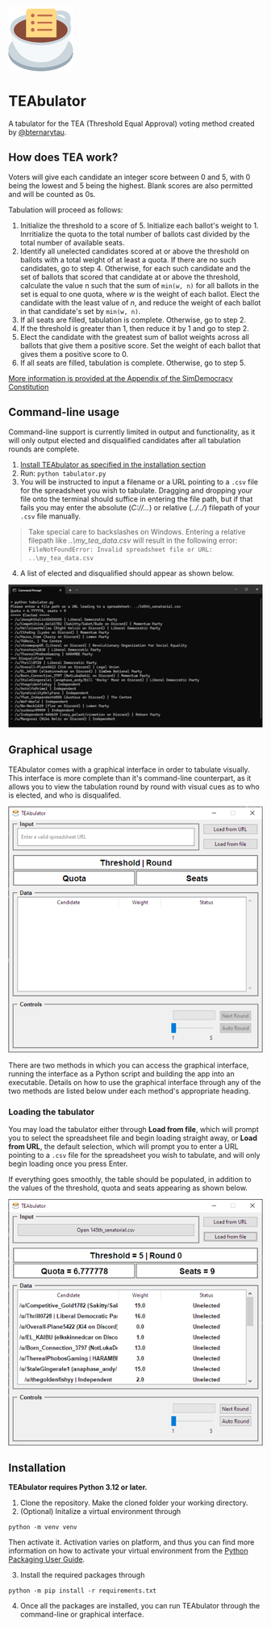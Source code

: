 <img width="128" height="128" alt="icon" src="assets/icon.png" />

# TEAbulator

A tabulator for the TEA (Threshold Equal Approval) voting method created by [@bternarytau](https://github.com/bternarytau).

## How does TEA work?

Voters will give each candidate an integer score between 0 and 5, with 0 being the lowest and 5 being the highest. Blank scores are also permitted and will be counted as 0s.

Tabulation will proceed as follows:

1. Initialize the threshold to a score of 5. Initialize each ballot's weight to 1. Inrritialize the quota to the total number of ballots cast divided by the total number of available seats.
2. Identify all unelected candidates scored at or above the threshold on ballots with a total weight of at least a quota. If there are no such candidates, go to step 4. Otherwise, for each such candidate and the set of ballots that scored that candidate at or above the threshold, calculate the value n such that the sum of `min(w, n)` for all ballots in the set is equal to one quota, where _w_ is the weight of each ballot. Elect the candidate with the least value of _n_, and reduce the weight of each ballot in that candidate's set by `min(w, n)`.
3. If all seats are filled, tabulation is complete. Otherwise, go to step 2.
4. If the threshold is greater than 1, then reduce it by 1 and go to step 2.
5. Elect the candidate with the greatest sum of ballot weights across all ballots that give them a positive score. Set the weight of each ballot that gives them a positive score to 0.
6. If all seats are filled, tabulation is complete. Otherwise, go to step 5.

[More information is provided at the Appendix of the SimDemocracy Constitution](https://qwrky.dev/mediawiki/index.php/Constitution#Part_8:_Appendix)

## Command-line usage

Command-line support is currently limited in output and functionality, as it will only output elected and disqualified candidates after all tabulation rounds are complete.

1. [Install TEAbulator as specified in the installation section](#installation)
2. Run: `python tabulator.py`
3. You will be instructed to input a filename or a URL pointing to a `.csv` file for the spreadsheet you wish to tabulate. Dragging and dropping your file onto the terminal should suffice in entering the file path, but if that fails you may enter the absolute (_C://..._) or relative (_../../_) filepath of your `.csv` file manually.
> Take special care to backslashes on Windows. Entering a relative filepath like _..\my_tea_data.csv_ will result in the following error: `FileNotFoundError: Invalid spreadsheet file or URL: ..\my_tea_data.csv`

4. A list of elected and disqualified should appear as shown below.

<img src="media/cli_output.png" />

## Graphical usage

TEAbulator comes with a graphical interface in order to tabulate visually. This interface is more complete than it's command-line counterpart, as it allows you to view the tabulation round by round with visual cues as to who is elected, and who is disqualifed.

<img src="media/gui_preview.png" />

There are two methods in which you can access the graphical interface, running the interface as a Python script and building the app into an executable. Details on how to use the graphical interface through any of the two methods are listed below under each method's appropriate heading.

### Loading the tabulator

You may load the tabulator either through **Load from file**, which will prompt you to select the spreadsheet file and begin loading straight away, or **Load from URL**, the default selection, which will prompt you to enter a URL pointing to a `.csv` file for the spreadsheet you wish to tabulate, and will only begin loading once you press Enter.

If everything goes smoothly, the table should be populated, in addition to the values of the threshold, quota and seats appearing as shown below.

<img src="media/gui_loaded.png" />

## Installation

**TEAbulator requires Python 3.12 or later.**

1. Clone the repository. Make the cloned folder your working directory.
2. (Optional) Initalize a virtual environment through
```
python -m venv venv
```
Then activate it. Activation varies on platform, and thus you can find more information on how to activate your virtual environment from the [Python Packaging User Guide](https://packaging.python.org/guides/installing-using-pip-and-virtual-environments/#create-and-use-virtual-environments).

3. Install the required packages through
```
python -m pip install -r requirements.txt
```

4. Once all the packages are installed, you can run TEAbulator through the command-line or graphical interface.